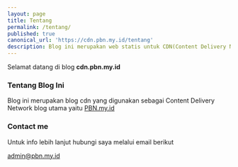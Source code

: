 ```yaml
---
layout: page
title: Tentang
permalink: /tentang/
published: true
canonical_url: 'https://cdn.pbn.my.id/tentang'
description: Blog ini merupakan web statis untuk CDN(Content Delivery Network) blog PBN.my.id yang dihosting di Github Pages dengan Jekyll
---
```

Selamat datang di blog **cdn.pbn.my.id** 

### Tentang Blog Ini

Blog ini merupakan blog cdn yang digunakan sebagai Content Delivery Network blog utama yaitu [PBN.my.id](https://www.pbn.my.id)

### Contact me

Untuk info lebih lanjut hubungi saya melalui email berikut

[admin@pbn.my.id](mailto:admin@pbn.my.id)
